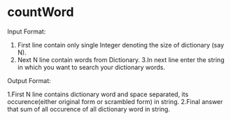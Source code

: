 # countWord

Input Format:

  
 1.  First line contain only single Integer denoting the size of dictionary (say N).
 2. Next N line contain words from Dictionary.
 3.In next line enter the string in which you want to search your dictionary words.


Output Format:

1.First N line contains dictionary word and space separated, its occurence(either original form or scrambled form) in string.
2.Final answer that sum of all occurence of all dictionary word in string.


